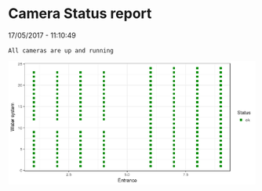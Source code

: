 Camera Status report
================
17/05/2017 - 11:10:49

    All cameras are up and running

![](camreport_files/figure-markdown_github/unnamed-chunk-2-1.png)
